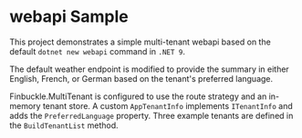 # webapi Sample

This project demonstrates a simple multi-tenant webapi based on the default `dotnet new webapi` command in `.NET 9`.

The default weather endpoint is modified to provide the summary in either English, French, or German based on the 
tenant's preferred language.

Finbuckle.MultiTenant is configured to use the route strategy and an in-memory tenant store. A custom `AppTenantInfo` 
implements `ITenantInfo` and adds the `PreferredLanguage` property. Three example tenants are defined in the 
`BuildTenantList` method.